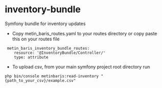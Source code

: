# inventory-bundle
Symfony bundle for inventory updates

- Copy metin_baris_routes.yaml to your routes directory or copy paste this on your routes file

```
 metin_baris_inventory_bundle_routes:
    resource: '@InventoryBundle/Controller/'
    type: attribute
```

- To upload csv, from your main symfony project root directory run
```
php bin/console metinbaris:read-inventory "{path_to_your_csv}/example.csv"
```